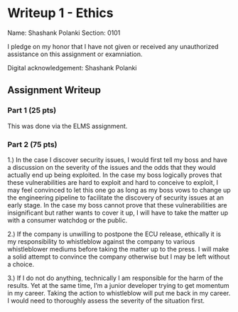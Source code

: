 # Writeup 1 - Ethics

Name: Shashank Polanki
Section: 0101

I pledge on my honor that I have not given or received any unauthorized assistance on this assignment or examniation.

Digital acknowledgement: Shashank Polanki

## Assignment Writeup

### Part 1 (25 pts)

This was done via the ELMS assignment.

### Part 2 (75 pts)

1.) In the case I discover security issues, I would first tell my boss and have a discussion on the severity of the issues and the odds that they would actually end up being exploited. In the case my boss logically proves that these vulnerabilities are hard to exploit and hard to conceive to exploit, I may feel convinced to let this one go as long as my boss vows to change up the engineering pipeline to facilitate the discovery of security issues at an early stage. In the case my boss cannot prove that these vulnerabilities are insignificant but rather wants to cover it up, I will have to take the matter up with a consumer watchdog or the public.

2.) If the company is unwilling to postpone the ECU release, ethically it is my responsibility to whistleblow against the company to various whistleblower mediums before taking the matter up to the press. I will make a solid attempt to convince the company otherwise but I may be left without a choice.

3.) If I do not do anything, technically I am responsible for the harm of the results. Yet at the same time, I’m a junior developer trying to get momentum in my career. Taking the action to whistleblow will put me back in my career. I would need to thoroughly assess the severity of the situation first.
